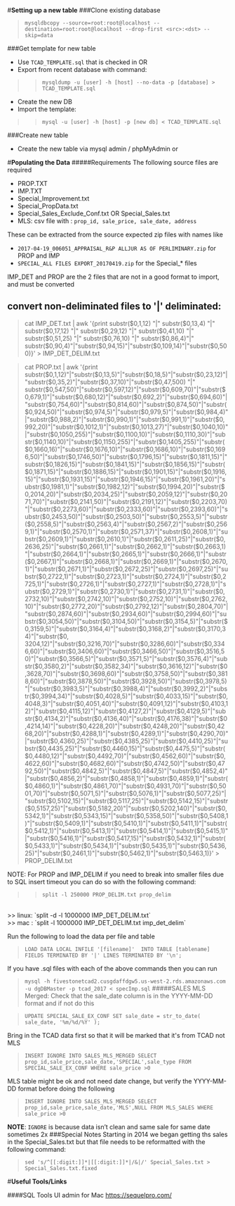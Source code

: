 #**Setting up a new table**
###Clone existing database
>`mysqldbcopy --source=root:root@localhost --destination=root:root@localhost --drop-first <src>:<dst> --skip=data`

###Get template for new table
+ Use `TCAD_TEMPLATE.sql` that is checked in OR
+ Export from recent database with command: 
>> `mysqldump -u [user] -h [host] --no-data -p [database] > TCAD_TEMPLATE.sql`
+ Create the new DB
+ Import the template:
>> `mysql -u [user] -h [host] -p [new db] < TCAD_TEMPLATE.sql`

###Create new table
+ Create the new table via mysql admin / phpMyAdmin or 

#**Populating the Data**
#####Requirements
The following source files are required
+ PROP.TXT
+ IMP.TXT
+ Special_Improvement.txt
+ Special_PropData.txt
+ Special_Sales_Exclude_Conf.txt OR Special_Sales.txt
+ MLS:
  csv file with : `prop_id, sale_price, sale_date, address`

These can be extracted from the source expected zip files with names like
+ `2017-04-19_006051_APPRAISAL_R&P ALLJUR AS OF PERLIMINARY.zip` for PROP and IMP
+ `SPECIAL_ALL FILES EXPORT_20170419.zip` for the Special_* files

IMP_DET and PROP are the 2 files that are not in a good format to import, and must be converted

convert non-deliminated files to '|' deliminated:
------------------------------------------------
>cat IMP_DET.txt | awk '{print substr($0,1,12) "|" substr($0,13,4) "|" substr($0,17,12) "|" substr($0,29,12) "|" substr($0,41,10) "|" substr($0,51,25) "|" substr($0,76,10) "|" substr($0,86,4)"|" substr($0,90,4)"|"substr($0,94,15)"|"substr($0,109,14)"|"substr($0,500)}' > IMP_DET_DELIM.txt

>cat PROP.txt | awk '{print substr($0,1,12)"|"substr($0,13,5)"|"substr($0,18,5)"|"substr($0,23,12)"|"substr($0,35,2)"|"substr($0,37,10)"|"substr($0,47,500) "|" substr($0,547,50)"|"substr($0,597,12)"|"substr($0,609,70)"|"substr($0,679,1)"|"substr($0,680,12)"|"substr($0,692,2)"|"substr($0,694,60)"|"substr($0,754,60)"|"substr($0,814,60)"|"substr($0,874,50)"|"substr($0,924,50)"|"substr($0,974,5)"|"substr($0,979,5)"|"substr($0,984,4)"|"substr($0,988,2)"|"substr($0,990,1)"|"substr($0,991,1)"|"substr($0,992,20)"|"substr($0,1012,1)"|"substr($0,1013,27)"|"substr($0,1040,10)"|"substr($0,1050,255)"|"substr($0,1100,10)"|"substr($0,1110,30)"|"substr($0,1140,10)"|"substr($0,1150,255)"|"substr($0,1405,255)"|"substr($0,1660,16)"|"substr($0,1676,10)"|"substr($0,1686,10)"|"substr($0,1696,50)"|"substr($0,1746,50)"|"substr($0,1796,15)"|"substr($0,1811,15)"|"substr($0,1826,15)"|"substr($0,1841,15)"|"substr($0,1856,15)"|"substr($0,1871,15)"|"substr($0,1886,15)"|"substr($0,1901,15)"|"substr($0,1916,15)"|"substr($0,1931,15)"|"substr($0,1946,15)"|"substr($0,1961,20)"|"substr($0,1981,1)"|"substr($0,1982,12)"|"substr($0,1994,20)"|"substr($0,2014,20)"|"substr($0,2034,25)"|"substr($0,2059,12)"|"substr($0,2071,70)"|"substr($0,2141,50)"|"substr($0,2191,12)"|"substr($0,2203,70)"|"substr($0,2273,60)"|"substr($0,2333,60)"|"substr($0,2393,60)"|"substr($0,2453,50)"|"substr($0,2503,50)"|"substr($0,2553,5)"|"substr($0,2558,5)"|"substr($0,2563,4)"|"substr($0,2567,2)"|"substr($0,2569,1)"|"substr($0,2570,1)"|"substr($0,2571,37)"|"substr($0,2608,1)"|"substr($0,2609,1)"|"substr($0,2610,1)"|"substr($0,2611,25)"|"substr($0,2636,25)"|"substr($0,2661,1)"|"substr($0,2662,1)"|"substr($0,2663,1)"|"substr($0,2664,1)"|"substr($0,2665,1)"|"substr($0,2666,1)"|"substr($0,2667,1)"|"substr($0,2668,1)"|"substr($0,2669,1)"|"substr($0,2670,1)"|"substr($0,2671,1)"|"substr($0,2672,25)"|"substr($0,2697,25)"|"substr($0,2722,1)"|"substr($0,2723,1)"|"substr($0,2724,1)"|"substr($0,2725,1)"|"substr($0,2726,1)"|"substr($0,2727,1)"|"substr($0,2728,1)"|"substr($0,2729,1)"|"substr($0,2730,1)"|"substr($0,2731,1)"|"substr($0,2732,10)"|"substr($0,2742,10)"|"substr($0,2752,10)"|"substr($0,2762,10)"|"substr($0,2772,20)"|"substr($0,2792,12)"|"substr($0,2804,70)"|"substr($0,2874,60)"|"substr($0,2934,60)"|"substr($0,2994,60)"|"substr($0,3054,50)"|"substr($0,3104,50)"|"substr($0,3154,5)"|"substr($0,3159,5)"|"substr($0,3164,4)"|"substr($0,3168,2)"|"substr($0,3170,34)"|"substr($0, 3204,12)"|"substr($0,3216,70)"|"substr($0,3286,60)"|"substr($0,3346,60)"|"substr($0,3406,60)"|"substr($0,3466,50)"|"substr($0,3516,50)"|"substr($0,3566,5)"|"substr($0,3571,5)"|"substr($0,3576,4)"|"substr($0,3580,2)"|"substr($0,3582,34)"|"substr($0,3616,12)"|"substr($0,3628,70)"|"substr($0,3698,60)"|"substr($0,3758,50)"|"substr($0,3818,60)"|"substr($0,3878,50)"|"substr($0,3928,50)"|"substr($0,3978,5)"|"substr($0,3983,5)"|"substr($0,3988,4)"|"substr($0,3992,2)"|"substr($0,3994,34)"|"substr($0,4028,5)"|"substr($0,4033,15)"|"substr($0,4048,3)"|"substr($0,4051,40)"|"substr($0,4091,12)"|"substr($0,4103,12)"|"substr($0,4115,12)"|"substr($0,4127,2)"|"substr($0,4129,5)"|"substr($0,4134,2)"|"substr($0,4136,40)"|"substr($0,4176,38)"|"substr($0,4214,14)"|"substr($0,4228,20)"|"substr($0,4248,20)"|"substr($0,4268,20)"|"substr($0,4288,1)"|"substr($0,4289,1)"|"substr($0,4290,70)"|"substr($0,4360,25)"|"substr($0,4385,25)"|"substr($0,4410,25)"|"substr($0,4435,25)"|"substr($0,4460,15)"|"substr($0,4475,5)"|"substr($0,4480,12)"|"substr($0,4492,70)"|"substr($0,4562,60)"|"substr($0,4622,60)"|"substr($0,4682,60)"|"substr($0,4742,50)"|"substr($0,4792,50)"|"substr($0,4842,5)"|"substr($0,4847,5)"|"substr($0,4852,4)"|"substr($0,4856,2)"|"substr($0,4858,1)"|"substr($0,4859,1)"|"substr($0,4860,1)"|"substr($0,4861,70)"|"substr($0,4931,70)"|"substr($0,5001,70)"|"substr($0,5071,5)"|"substr($0,5076,1)"|"substr($0,5077,25)"|"substr($0,5102,15)"|"substr($0,5117,25)"|"substr($0,5142,15)"|"substr($0,5157,25)"|"substr($0,5182,20)"|"substr($0,5202,140)"|"substr($0,5342,1)"|"substr($0,5343,15)"|"substr($0,5358,50)"|"substr($0,5408,1)"|"substr($0,5409,1)"|"substr($0,5410,1)"|"substr($0,5411,1)"|"substr($0,5412,1)"|"substr($0,5413,1)"|"substr($0,5414,1)"|"substr($0,5415,1)"|"substr($0,5416,1)"|"substr($0,5417,15)"|"substr($0,5432,1)"|"substr($0,5433,1)"|"substr($0,5434,1)"|"substr($0,5435,1)"|"substr($0,5436,25)"|"substr($0,2461,1)"|"substr($0,5462,1)"|"substr($0,5463,1)}' > PROP_DELIM.txt

NOTE: For PROP and IMP_DELIM if you need to break into smaller files due to SQL insert 
timeout you can do so with the following command:
>> `split -l 250000 PROP_DELIM.txt prop_delim`
<br>
>> linux: `split -d -l 1000000 IMP_DET_DELIM.txt` 
<br>
>> mac : `split -l 1000000 IMP_DET_DELIM.txt imp_det_delim`

Run the following to load the data per file and table

>`LOAD DATA LOCAL INFILE '[filename]' 
INTO TABLE [tablename]
FIELDS TERMINATED BY '|'
LINES TERMINATED BY '\n';`

If you have .sql files with each of the above commands then you can run

> `mysql -h fivestonetcad2.cusgdaffdgw5.us-west-2.rds.amazonaws.com -u dgDBMaster -p tcad_2017 < specImp.sql`
#####SALES MLS Merged:
Check that the sale_date column is in the YYYY-MM-DD format and if not do this

>`UPDATE SPECIAL_SALE_EX_CONF SET sale_date = str_to_date( sale_date, '%m/%d/%Y' );`

Bring in the TCAD data first so that it will be marked that it's from TCAD not MLS
> `INSERT IGNORE INTO SALES_MLS_MERGED SELECT prop_id,sale_price,sale_date,'SPECIAL',sale_type FROM SPECIAL_SALE_EX_CONF WHERE sale_price >0`
 
MLS table might be ok and not need date change, but verify the YYYY-MM-DD format before doing the following

> `INSERT IGNORE INTO SALES_MLS_MERGED SELECT prop_id,sale_price,sale_date,'MLS',NULL FROM MLS_SALES WHERE sale_price >0`

**NOTE**: `IGNORE` is because data isn’t clean and same sale for same date sometimes 2x
###Special Notes
Starting in 2014 we began getting ths sales in the Special_Sales.txt but 
that file needs to be reformatted with the following command:
>`sed 's/^[[:digit:]]*|[[:digit:]]*|/&|/' Special_Sales.txt > Special_Sales.txt.fixed`




#**Useful Tools/Links**

####SQL Tools
UI admin for Mac
https://sequelpro.com/